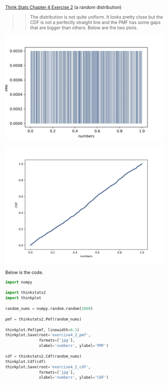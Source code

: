[Think Stats Chapter 4 Exercise 2](http://greenteapress.com/thinkstats2/html/thinkstats2005.html#toc41) (a random distribution)

>> The distribution is not quite uniform. It looks pretty close but the CDF is not a perfectly straight line and the PMF has some gaps that are bigger than others. Below are the two plots.


![](https://github.com/aos226/dsp/blob/master/img/exercise4_2_pmf.jpg)


![](https://github.com/aos226/dsp/blob/master/img/exercise4_2_cdf.jpg)

Below is the code.

```python
import numpy

import thinkstats2
import thinkplot

random_nums = numpy.random.random(1000)

pmf = thinkstats2.Pmf(random_nums)

thinkplot.Pmf(pmf, linewidth=0.1)
thinkplot.Save(root='exercise4_2_pmf',
               formats=['jpg'],
               xlabel='numbers', ylabel='PMF')

cdf = thinkstats2.Cdf(random_nums)
thinkplot.Cdf(cdf)
thinkplot.Save(root='exercise4_2_cdf',
               formats=['jpg'],
               xlabel='numbers', ylabel='CDF')
```
